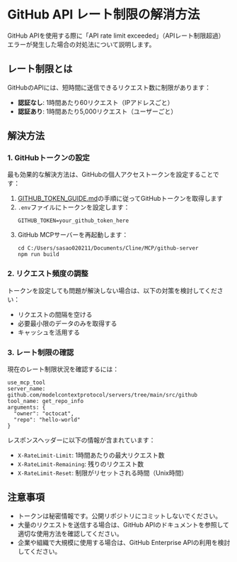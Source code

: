 # GitHub API レート制限の解消方法

GitHub APIを使用する際に「API rate limit exceeded」（APIレート制限超過）エラーが発生した場合の対処法について説明します。

## レート制限とは

GitHubのAPIには、短時間に送信できるリクエスト数に制限があります：

- **認証なし**: 1時間あたり60リクエスト（IPアドレスごと）
- **認証あり**: 1時間あたり5,000リクエスト（ユーザーごと）

## 解決方法

### 1. GitHubトークンの設定

最も効果的な解決方法は、GitHubの個人アクセストークンを設定することです：

1. [GITHUB_TOKEN_GUIDE.md](./GITHUB_TOKEN_GUIDE.md)の手順に従ってGitHubトークンを取得します
2. `.env`ファイルにトークンを設定します：
   ```
   GITHUB_TOKEN=your_github_token_here
   ```
3. GitHub MCPサーバーを再起動します：
   ```
   cd C:/Users/sasao020211/Documents/Cline/MCP/github-server
   npm run build
   ```

### 2. リクエスト頻度の調整

トークンを設定しても問題が解決しない場合は、以下の対策を検討してください：

- リクエストの間隔を空ける
- 必要最小限のデータのみを取得する
- キャッシュを活用する

### 3. レート制限の確認

現在のレート制限状況を確認するには：

```
use_mcp_tool
server_name: github.com/modelcontextprotocol/servers/tree/main/src/github
tool_name: get_repo_info
arguments: {
  "owner": "octocat",
  "repo": "hello-world"
}
```

レスポンスヘッダーに以下の情報が含まれています：
- `X-RateLimit-Limit`: 1時間あたりの最大リクエスト数
- `X-RateLimit-Remaining`: 残りのリクエスト数
- `X-RateLimit-Reset`: 制限がリセットされる時間（Unix時間）

## 注意事項

- トークンは秘密情報です。公開リポジトリにコミットしないでください。
- 大量のリクエストを送信する場合は、GitHub APIのドキュメントを参照して適切な使用方法を確認してください。
- 企業や組織で大規模に使用する場合は、GitHub Enterprise APIの利用を検討してください。
